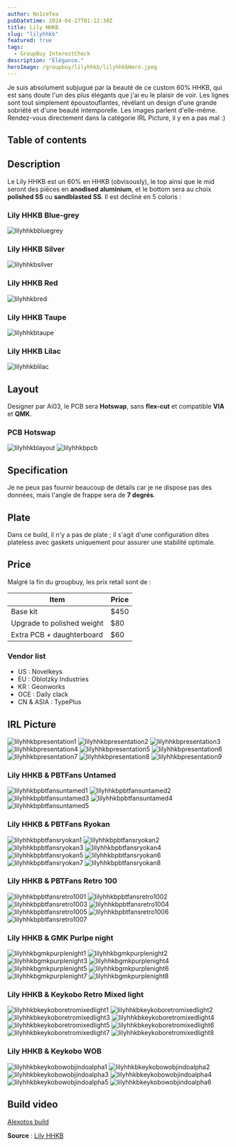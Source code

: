 ```yaml
---
author: No1ceTea
pubDatetime: 2024-04-27T01:12:30Z
title: Lily HHKB
slug: "lilyhhkb"
featured: true
tags:
  - GroupBuy InterestCheck
description: "Élégance."
heroImage: /groupbuy/lilyhhkb/lilyhhkbHero.jpeg
---
```


Je suis absolument subjugué par la beauté de ce custom 60% HHKB, qui est sans doute l'un des plus élégants que j'ai eu le plaisir de voir. Les lignes sont tout simplement époustouflantes, révélant un design d'une grande sobriété et d'une beauté intemporelle. Les images parlent d'elle-même. Rendez-vous directement dans la catégorie IRL Picture, il y en a pas mal :)

## Table of contents

## Description

Le Lily HHKB est un 60% en HHKB (obvisously), le top ainsi que le mid seront des pièces en **anodised aluminium**, et le bottom sera au choix **polished SS** ou **sandblasted SS**.
Il est décliné en 5 coloris :

### Lily HHKB Blue-grey

![lilyhhkbbluegrey](/groupbuy/lilyhhkb/lilyhhkbbluegrey.jpeg)

### Lily HHKB Silver

![lilyhhkbsilver](/groupbuy/lilyhhkb/lilyhhkbsilver.jpeg)

### Lily HHKB Red

![lilyhhkbred](/groupbuy/lilyhhkb/lilyhhkbred.jpeg)

### Lily HHKB Taupe

![lilyhhkbtaupe](/groupbuy/lilyhhkb/lilyhhkbtaupe.jpeg)

### Lily HHKB Lilac

![lilyhhkblilac](/groupbuy/lilyhhkb/lilyhhkblilac.jpeg)

## Layout

Designer par Ai03, le PCB sera **Hotswap**, sans **flex-cut** et compatible **VIA** et **QMK**.

### PCB Hotswap

![lilyhhkblayout](/groupbuy/lilyhhkb/lilyhhkblayout.jpg)
![lilyhhkbpcb](/groupbuy/lilyhhkb/lilyhhkbpcb.jpeg)

## Specification

Je ne peux pas fournir beaucoup de détails car je ne dispose pas des données, mais l'angle de frappe sera de **7 degrés**.

## Plate

Dans ce build, il n'y a pas de plate ; il s'agit d'une configuration dites plateless avec gaskets uniquement pour assurer une stabilité optimale.

## Price

Malgré la fin du groupbuy, les prix retail sont de :

| Item                       | Price |
| -------------------------- | ----- |
| Base kit                   | $450  |
| Upgrade to polished weight | $80   |
| Extra PCB + daughterboard  | $60   |

### Vendor list

- US : Novelkeys
- EU : Oblotzky Industries
- KR : Geonworks
- OCE : Daily clack
- CN & ASIA : TypePlus

## IRL Picture

![lilyhhkbpresentation1](/groupbuy/lilyhhkb/lilyhhkbpresentation1.jpg)
![lilyhhkbpresentation2](/groupbuy/lilyhhkb/lilyhhkbpresentation2.jpeg)
![lilyhhkbpresentation3](/groupbuy/lilyhhkb/lilyhhkbpresentation3.jpeg)
![lilyhhkbpresentation4](/groupbuy/lilyhhkb/lilyhhkbpresentation4.jpeg)
![lilyhhkbpresentation5](/groupbuy/lilyhhkb/lilyhhkbpresentation5.jpeg)
![lilyhhkbpresentation6](/groupbuy/lilyhhkb/lilyhhkbpresentation6.jpeg)
![lilyhhkbpresentation7](/groupbuy/lilyhhkb/lilyhhkbpresentation7.jpeg)
![lilyhhkbpresentation8](/groupbuy/lilyhhkb/lilyhhkbpresentation8.jpg)
![lilyhhkbpresentation9](/groupbuy/lilyhhkb/lilyhhkbpresentation9.jpg)

### Lily HHKB & PBTFans Untamed

![lilyhhkbpbtfansuntamed1](/groupbuy/lilyhhkb/lilyhhkbpbtfansuntamed1.jpg)
![lilyhhkbpbtfansuntamed2](/groupbuy/lilyhhkb/lilyhhkbpbtfansuntamed2.jpg)
![lilyhhkbpbtfansuntamed3](/groupbuy/lilyhhkb/lilyhhkbpbtfansuntamed3.jpg)
![lilyhhkbpbtfansuntamed4](/groupbuy/lilyhhkb/lilyhhkbpbtfansuntamed4.jpg)
![lilyhhkbpbtfansuntamed5](/groupbuy/lilyhhkb/lilyhhkbpbtfansuntamed5.jpg)

### Lily HHKB & PBTFans Ryokan

![lilyhhkbpbtfansryokan1](/groupbuy/lilyhhkb/lilyhhkbpbtfansryokan1.jpg)
![lilyhhkbpbtfansryokan2](/groupbuy/lilyhhkb/lilyhhkbpbtfansryokan2.jpg)
![lilyhhkbpbtfansryokan3](/groupbuy/lilyhhkb/lilyhhkbpbtfansryokan3.jpg)
![lilyhhkbpbtfansryokan4](/groupbuy/lilyhhkb/lilyhhkbpbtfansryokan4.jpg)
![lilyhhkbpbtfansryokan5](/groupbuy/lilyhhkb/lilyhhkbpbtfansryokan5.jpg)
![lilyhhkbpbtfansryokan6](/groupbuy/lilyhhkb/lilyhhkbpbtfansryokan6.jpg)
![lilyhhkbpbtfansryokan7](/groupbuy/lilyhhkb/lilyhhkbpbtfansryokan7.jpg)
![lilyhhkbpbtfansryokan8](/groupbuy/lilyhhkb/lilyhhkbpbtfansryokan8.jpg)

### Lily HHKB & PBTFans Retro 100

![lilyhhkbpbtfansretro1001](/groupbuy/lilyhhkb/lilyhhkbpbtfansretro1001.jpg)
![lilyhhkbpbtfansretro1002](/groupbuy/lilyhhkb/lilyhhkbpbtfansretro1002.jpg)
![lilyhhkbpbtfansretro1003](/groupbuy/lilyhhkb/lilyhhkbpbtfansretro1003.jpg)
![lilyhhkbpbtfansretro1004](/groupbuy/lilyhhkb/lilyhhkbpbtfansretro1004.jpg)
![lilyhhkbpbtfansretro1005](/groupbuy/lilyhhkb/lilyhhkbpbtfansretro1005.jpg)
![lilyhhkbpbtfansretro1006](/groupbuy/lilyhhkb/lilyhhkbpbtfansretro1006.jpg)
![lilyhhkbpbtfansretro1007](/groupbuy/lilyhhkb/lilyhhkbpbtfansretro1007.jpg)

### Lily HHKB & GMK Purlpe night

![lilyhhkbgmkpurplenight1](/groupbuy/lilyhhkb/lilyhhkbgmkpurplenight1.jpg)
![lilyhhkbgmkpurplenight2](/groupbuy/lilyhhkb/lilyhhkbgmkpurplenight2.jpg)
![lilyhhkbgmkpurplenight3](/groupbuy/lilyhhkb/lilyhhkbgmkpurplenight3.jpg)
![lilyhhkbgmkpurplenight4](/groupbuy/lilyhhkb/lilyhhkbgmkpurplenight4.jpg)
![lilyhhkbgmkpurplenight5](/groupbuy/lilyhhkb/lilyhhkbgmkpurplenight5.jpg)
![lilyhhkbgmkpurplenight6](/groupbuy/lilyhhkb/lilyhhkbgmkpurplenight6.jpg)
![lilyhhkbgmkpurplenight7](/groupbuy/lilyhhkb/lilyhhkbgmkpurplenight7.jpg)
![lilyhhkbgmkpurplenight8](/groupbuy/lilyhhkb/lilyhhkbgmkpurplenight8.jpg)

### Lily HHKB & Keykobo Retro Mixed light

![lilyhhkbkeykoboretromixedlight1](/groupbuy/lilyhhkb/lilyhhkbkeykoboretromixedlight1.jpg)
![lilyhhkbkeykoboretromixedlight2](/groupbuy/lilyhhkb/lilyhhkbkeykoboretromixedlight2.jpg)
![lilyhhkbkeykoboretromixedlight3](/groupbuy/lilyhhkb/lilyhhkbkeykoboretromixedlight3.jpg)
![lilyhhkbkeykoboretromixedlight4](/groupbuy/lilyhhkb/lilyhhkbkeykoboretromixedlight4.jpg)
![lilyhhkbkeykoboretromixedlight5](/groupbuy/lilyhhkb/lilyhhkbkeykoboretromixedlight5.jpg)
![lilyhhkbkeykoboretromixedlight6](/groupbuy/lilyhhkb/lilyhhkbkeykoboretromixedlight6.jpg)
![lilyhhkbkeykoboretromixedlight7](/groupbuy/lilyhhkb/lilyhhkbkeykoboretromixedlight7.jpg)
![lilyhhkbkeykoboretromixedlight8](/groupbuy/lilyhhkb/lilyhhkbkeykoboretromixedlight8.jpg)

### Lily HHKB & Keykobo WOB

![lilyhhkbkeykobowobjindoalpha1](/groupbuy/lilyhhkb/lilyhhkbkeykobowobjindoalpha1.jpg)
![lilyhhkbkeykobowobjindoalpha2](/groupbuy/lilyhhkb/lilyhhkbkeykobowobjindoalpha2.jpg)
![lilyhhkbkeykobowobjindoalpha3](/groupbuy/lilyhhkb/lilyhhkbkeykobowobjindoalpha3.jpg)
![lilyhhkbkeykobowobjindoalpha4](/groupbuy/lilyhhkb/lilyhhkbkeykobowobjindoalpha4.jpg)
![lilyhhkbkeykobowobjindoalpha5](/groupbuy/lilyhhkb/lilyhhkbkeykobowobjindoalpha5.jpg)
![lilyhhkbkeykobowobjindoalpha6](/groupbuy/lilyhhkb/lilyhhkbkeykobowobjindoalpha6.jpg)

## Build video

[Alexotos build](https://www.youtube.com/watch?v=b6-d-hUqVVM&ab_channel=alexotos)

**Source** : [Lily HHKB](https://geekhack.org/index.php?topic=118429.0)

